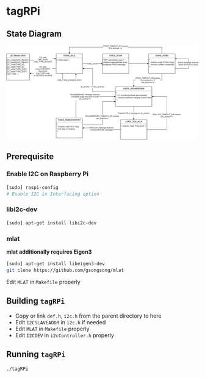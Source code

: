 # tagRPi

## State Diagram

![](../_state-diagram/tag.png)

## Prerequisite

### Enable I2C on Raspberry Pi

```sh
[sudo] raspi-config
# Enable I2C in Interfacing option
```

### libi2c-dev

```sh
[sudo] apt-get install libi2c-dev
```

### mlat

**mlat additionally requires Eigen3**

```sh
[sudo] apt-get install libeigen3-dev
git clone https://github.com/gsongsong/mlat
```
Edit `MLAT` in `Makefile` properly

## Building `tagRPi`

- Copy or link `def.h`, `i2c.h` from the parent directory to here
- Edit `I2CSLAVEADDR` in `i2c.h` if needed
- Edit `MLAT` in `Makefile` properly
- Edit `I2CDEV` in `i2cController.h` properly


## Running `tagRPi`

```sh
./tagRPi
```

